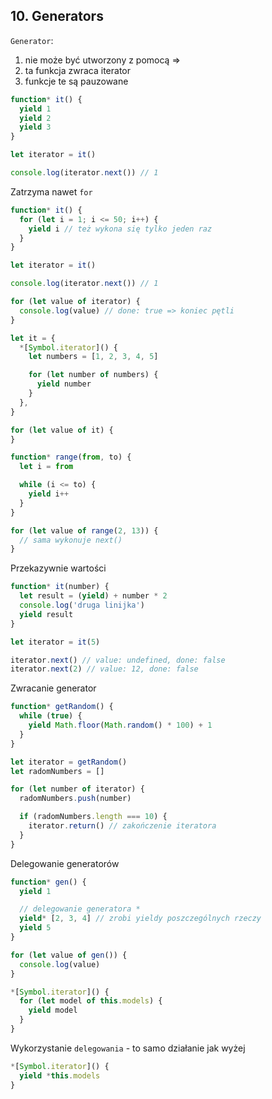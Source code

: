 ## 10. Generators

`Generator`:

1. nie może być utworzony z pomocą =>
2. ta funkcja zwraca iterator
3. funkcje te są pauzowane

```js
function* it() {
  yield 1
  yield 2
  yield 3
}

let iterator = it()

console.log(iterator.next()) // 1
```

Zatrzyma nawet `for`

```js
function* it() {
  for (let i = 1; i <= 50; i++) {
    yield i // też wykona się tylko jeden raz
  }
}

let iterator = it()

console.log(iterator.next()) // 1

for (let value of iterator) {
  console.log(value) // done: true => koniec pętli
}
```

```js
let it = {
  *[Symbol.iterator]() {
    let numbers = [1, 2, 3, 4, 5]

    for (let number of numbers) {
      yield number
    }
  },
}

for (let value of it) {
}
```

```js
function* range(from, to) {
  let i = from

  while (i <= to) {
    yield i++
  }
}

for (let value of range(2, 13)) {
  // sama wykonuje next()
}
```

Przekazywnie wartości

```js
function* it(number) {
  let result = (yield) + number * 2
  console.log('druga linijka')
  yield result
}

let iterator = it(5)

iterator.next() // value: undefined, done: false
iterator.next(2) // value: 12, done: false
```

Zwracanie generator

```js
function* getRandom() {
  while (true) {
    yield Math.floor(Math.random() * 100) + 1
  }
}

let iterator = getRandom()
let radomNumbers = []

for (let number of iterator) {
  radomNumbers.push(number)

  if (radomNumbers.length === 10) {
    iterator.return() // zakończenie iteratora
  }
}
```

Delegowanie generatorów

```js
function* gen() {
  yield 1

  // delegowanie generatora *
  yield* [2, 3, 4] // zrobi yieldy poszczególnych rzeczy
  yield 5
}

for (let value of gen()) {
  console.log(value)
}
```

```js
*[Symbol.iterator]() {
  for (let model of this.models) {
    yield model
  }
}
```

Wykorzystanie `delegowania` - to samo działanie jak wyżej

```js
*[Symbol.iterator]() {
  yield *this.models
}
```
